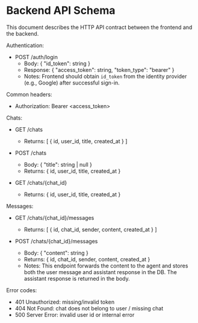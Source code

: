 # Backend API Schema

This document describes the HTTP API contract between the frontend and the backend.

Authentication:
- POST /auth/login
  - Body: { "id_token": string }
  - Response: { "access_token": string, "token_type": "bearer" }
  - Notes: Frontend should obtain `id_token` from the identity provider (e.g., Google) after successful sign-in.

Common headers:
- Authorization: Bearer <access_token>

Chats:
- GET /chats
  - Returns: [ { id, user_id, title, created_at } ]

- POST /chats
  - Body: { "title": string | null }
  - Returns: { id, user_id, title, created_at }

- GET /chats/{chat_id}
  - Returns: { id, user_id, title, created_at }

Messages:
- GET /chats/{chat_id}/messages
  - Returns: [ { id, chat_id, sender, content, created_at } ]

- POST /chats/{chat_id}/messages
  - Body: { "content": string }
  - Returns: { id, chat_id, sender, content, created_at }
  - Notes: This endpoint forwards the content to the agent and stores both the user message and assistant response in the DB. The assistant response is returned in the body.

Error codes:
- 401 Unauthorized: missing/invalid token
- 404 Not Found: chat does not belong to user / missing chat
- 500 Server Error: invalid user id or internal error
